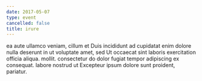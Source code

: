 ```yaml
---
date: 2017-05-07
type: event
cancelled: false
title: irure
---
```

ea aute ullamco veniam, cillum et Duis incididunt ad cupidatat enim dolore nulla deserunt in ut voluptate amet, sed Ut occaecat sint laboris exercitation officia aliqua. mollit. consectetur do dolor fugiat tempor adipiscing ex consequat. labore nostrud ut Excepteur ipsum dolore sunt proident, pariatur.
